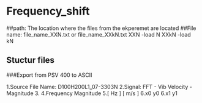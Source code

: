 # Frequency_shift
##path: 
The location where the files from the ekperemet are located
##File name:
file_name_XXN.txt or file_name_XXkN.txt
XXN   -load N
XXkN  -load kN

## Stuctur files
###Export from PSV 400 to ASCII

1.Source File Name:	D100H200L1_07-3303N
2.Signal:	FFT - Vib Velocity - Magnitude
3.
4.Frequency	Magnitude
5.[ Hz ]	[ m/s ]
6.x0	y0
6.x1	y1
